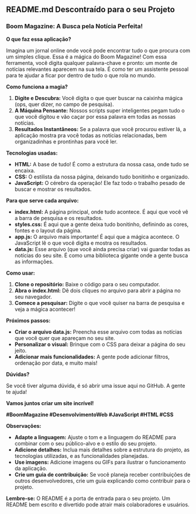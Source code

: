 ## **README.md Descontraído para o seu Projeto**

### **Boom Magazine: A Busca pela Notícia Perfeita!**

**O que faz essa aplicação?**

Imagina um jornal online onde você pode encontrar tudo o que procura com um simples clique. Essa é a mágica do Boom Magazine! Com essa ferramenta, você digita qualquer palavra-chave e pronto: um monte de notícias relevantes aparecem na sua tela. É como ter um assistente pessoal para te ajudar a ficar por dentro de tudo o que rola no mundo.

**Como funciona a magia?**

1. **Digite e Descubra:** Você digita o que quer buscar na caixinha mágica (ops, quer dizer, no campo de pesquisa).
2. **A Máquina Pensante:** Nossos scripts super inteligentes pegam tudo o que você digitou e vão caçar por essa palavra em todas as nossas notícias.
3. **Resultados Instantâneos:** Se a palavra que você procurou estiver lá, a aplicação mostra pra você todas as notícias relacionadas, bem organizadinhas e prontinhas para você ler.

**Tecnologias usadas:**

* **HTML:** A base de tudo! É como a estrutura da nossa casa, onde tudo se encaixa.
* **CSS:** O estilista da nossa página, deixando tudo bonitinho e organizado.
* **JavaScript:** O cérebro da operação! Ele faz todo o trabalho pesado de buscar e mostrar os resultados.

**Para que serve cada arquivo:**

* **index.html:** A página principal, onde tudo acontece. É aqui que você vê a barra de pesquisa e os resultados.
* **styles.css:** É aqui que a gente deixa tudo bonitinho, definindo as cores, fontes e o layout da página.
* **app.js:** O arquivo mais importante! É aqui que a mágica acontece. O JavaScript lê o que você digita e mostra os resultados.
* **data.js:** Esse arquivo (que você ainda precisa criar) vai guardar todas as notícias do seu site. É como uma biblioteca gigante onde a gente busca as informações.

**Como usar:**

1. **Clone o repositório:** Baixe o código para o seu computador.
2. **Abra o index.html:** Dê dois cliques no arquivo para abrir a página no seu navegador.
3. **Comece a pesquisar:** Digite o que você quiser na barra de pesquisa e veja a mágica acontecer!

**Próximos passos:**

* **Criar o arquivo data.js:** Preencha esse arquivo com todas as notícias que você quer que apareçam no seu site.
* **Personalizar o visual:** Brinque com o CSS para deixar a página do seu jeito.
* **Adicionar mais funcionalidades:** A gente pode adicionar filtros, ordenação por data, e muito mais!

**Dúvidas?**

Se você tiver alguma dúvida, é só abrir uma issue aqui no GitHub. A gente te ajuda!

**Vamos juntos criar um site incrível!** 

**#BoomMagazine #DesenvolvimentoWeb #JavaScript #HTML #CSS**

**Observações:**

* **Adapte a linguagem:** Ajuste o tom e a linguagem do README para combinar com o seu público-alvo e o estilo do seu projeto.
* **Adicione detalhes:** Inclua mais detalhes sobre a estrutura do projeto, as tecnologias utilizadas, e as funcionalidades planejadas.
* **Use imagens:** Adicione imagens ou GIFs para ilustrar o funcionamento da aplicação.
* **Crie um guia de contribuição:** Se você planeja receber contribuições de outros desenvolvedores, crie um guia explicando como contribuir para o projeto.

**Lembre-se:** O README é a porta de entrada para o seu projeto. Um README bem escrito e divertido pode atrair mais colaboradores e usuários.
